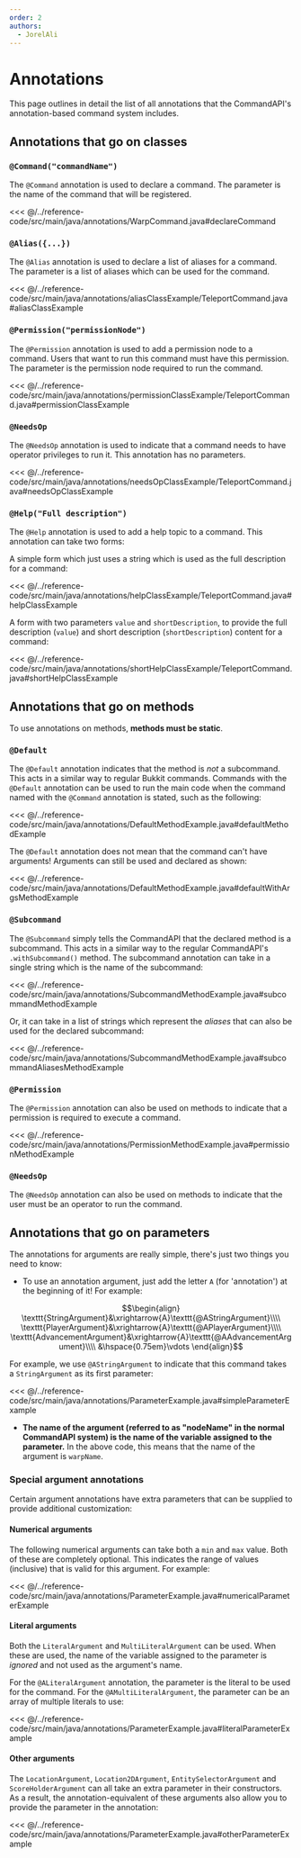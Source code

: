 ```yaml
---
order: 2
authors:
  - JorelAli
---
```


# Annotations

This page outlines in detail the list of all annotations that the CommandAPI's annotation-based command system includes.

## Annotations that go on classes

### `@Command("commandName")`

The `@Command` annotation is used to declare a command. The parameter is the name of the command that will be registered.

<<< @/../reference-code/src/main/java/annotations/WarpCommand.java#declareCommand

### `@Alias({...})`

The `@Alias` annotation is used to declare a list of aliases for a command. The parameter is a list of aliases which can be used for the command.

<<< @/../reference-code/src/main/java/annotations/aliasClassExample/TeleportCommand.java#aliasClassExample

### `@Permission("permissionNode")`

The `@Permission` annotation is used to add a permission node to a command. Users that want to run this command must have this permission. The parameter is the permission node required to run the command.

<<< @/../reference-code/src/main/java/annotations/permissionClassExample/TeleportCommand.java#permissionClassExample

### `@NeedsOp`

The `@NeedsOp` annotation is used to indicate that a command needs to have operator privileges to run it. This annotation has no parameters.

<<< @/../reference-code/src/main/java/annotations/needsOpClassExample/TeleportCommand.java#needsOpClassExample

### `@Help("Full description")`

The `@Help` annotation is used to add a help topic to a command. This annotation can take two forms:

A simple form which just uses a string which is used as the full description for a command:

<<< @/../reference-code/src/main/java/annotations/helpClassExample/TeleportCommand.java#helpClassExample

A form with two parameters `value` and `shortDescription`, to provide the full description (`value`) and short description (`shortDescription`) content for a command:

<<< @/../reference-code/src/main/java/annotations/shortHelpClassExample/TeleportCommand.java#shortHelpClassExample

## Annotations that go on methods

To use annotations on methods, **methods must be static**.

### `@Default`

The `@Default` annotation indicates that the method is _not_ a subcommand. This acts in a similar way to regular Bukkit commands. Commands with the `@Default` annotation can be used to run the main code when the command named with the `@Command` annotation is stated, such as the following:

<<< @/../reference-code/src/main/java/annotations/DefaultMethodExample.java#defaultMethodExample

The `@Default` annotation does not mean that the command can't have arguments! Arguments can still be used and declared as shown:

<<< @/../reference-code/src/main/java/annotations/DefaultMethodExample.java#defaultWithArgsMethodExample

### `@Subcommand`

The `@Subcommand` simply tells the CommandAPI that the declared method is a subcommand. This acts in a similar way to the regular CommandAPI's `.withSubcommand()` method. The subcommand annotation can take in a single string which is the name of the subcommand:

<<< @/../reference-code/src/main/java/annotations/SubcommandMethodExample.java#subcommandMethodExample

Or, it can take in a list of strings which represent the _aliases_ that can also be used for the declared subcommand:

<<< @/../reference-code/src/main/java/annotations/SubcommandMethodExample.java#subcommandAliasesMethodExample

### `@Permission`

The `@Permission` annotation can also be used on methods to indicate that a permission is required to execute a command.

<<< @/../reference-code/src/main/java/annotations/PermissionMethodExample.java#permissionMethodExample

### `@NeedsOp`

The `@NeedsOp` annotation can also be used on methods to indicate that the user must be an operator to run the command.

## Annotations that go on parameters

The annotations for arguments are really simple, there's just two things you need to know:

- To use an annotation argument, just add the letter `A` (for 'annotation') at the beginning of it! For example:

$$\begin{align}
\texttt{StringArgument}&\xrightarrow{A}\texttt{@AStringArgument}\\\\
\texttt{PlayerArgument}&\xrightarrow{A}\texttt{@APlayerArgument}\\\\
\texttt{AdvancementArgument}&\xrightarrow{A}\texttt{@AAdvancementArgument}\\\\
&\hspace{0.75em}\vdots
\end{align}$$

  For example, we use `@AStringArgument` to indicate that this command takes a `StringArgument` as its first parameter:

<<< @/../reference-code/src/main/java/annotations/ParameterExample.java#simpleParameterExample

- **The name of the argument (referred to as "nodeName" in the normal CommandAPI system) is the name of the variable assigned to the parameter.** In the above code, this means that the name of the argument is `warpName`.

### Special argument annotations

Certain argument annotations have extra parameters that can be supplied to provide additional customization:

#### Numerical arguments

The following numerical arguments can take both a `min` and `max` value. Both of these are completely optional. This indicates the range of values (inclusive) that is valid for this argument. For example:

<<< @/../reference-code/src/main/java/annotations/ParameterExample.java#numericalParameterExample

#### Literal arguments

Both the `LiteralArgument` and `MultiLiteralArgument` can be used. When these are used, the name of the variable assigned to the parameter is _ignored_ and not used as the argument's name.

For the `@ALiteralArgument` annotation, the parameter is the literal to be used for the command. For the `@AMultiLiteralArgument`, the parameter can be an array of multiple literals to use:

<<< @/../reference-code/src/main/java/annotations/ParameterExample.java#literalParameterExample

#### Other arguments

The `LocationArgument`, `Location2DArgument`, `EntitySelectorArgument` and `ScoreHolderArgument` can all take an extra parameter in their constructors. As a result, the annotation-equivalent of these arguments also allow you to provide the parameter in the annotation:

<<< @/../reference-code/src/main/java/annotations/ParameterExample.java#otherParameterExample
